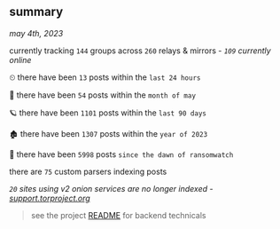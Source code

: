
## summary
_may 4th, 2023_

currently tracking `144` groups across `260` relays & mirrors - _`109` currently online_

⏲ there have been `13` posts within the `last 24 hours`

🦈 there have been `54` posts within the `month of may`

🪐 there have been `1101` posts within the `last 90 days`

🏚 there have been `1307` posts within the `year of 2023`

🦕 there have been `5998` posts `since the dawn of ransomwatch`

there are `75` custom parsers indexing posts

_`20` sites using v2 onion services are no longer indexed - [support.torproject.org](https://support.torproject.org/onionservices/v2-deprecation/)_

> see the project [README](https://github.com/joshhighet/ransomwatch#ransomwatch--) for backend technicals
